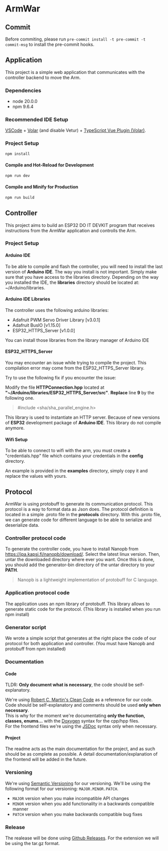 # ArmWar

## Commit

Before commiting, please run `pre-commit install -t pre-commit -t commit-msg` to install the pre-commit hooks.

## Application

This project is a simple web application that communicates with the controller backend to move the Arm.

### Dependencies

- node 20.0.0
- npm 9.6.4

### Recommended IDE Setup

[VSCode](https://code.visualstudio.com/) + [Volar](https://marketplace.visualstudio.com/items?itemName=Vue.volar) (and disable Vetur) + [TypeScript Vue Plugin (Volar)](https://marketplace.visualstudio.com/items?itemName=Vue.vscode-typescript-vue-plugin).

### Project Setup

```sh
npm install
```

#### Compile and Hot-Reload for Development

```sh
npm run dev
```

#### Compile and Minify for Production

```sh
npm run build
```

## Controller

This project aims to build an ESP32 DO IT DEVKIT program that receives instructions from the ArmWar application and controlls the Arm.

### Project Setup

#### Arduino IDE

To be able to compile and flash the controller, you will need to install the last version of **Arduino IDE**. The way you install is not important.
Simply make sure that you have access to the libraries directory.
Depending on the way you installed the IDE, the **libraries** directory should be located at: ~/Arduino/libraries.

#### Arduino IDE Libraries

The controller uses the following arduino libraries:

- Adafruit PWM Servo Driver Library [v3.0.1]
- Adafruit BusIO [v1.15.0]
- ESP32_HTTPS_Server [v1.0.0]

You can install those libraries from the library manager of Arduino IDE

#### ESP32_HTTPS_Server

You may encounter an issue while trying to compile the project. This compilation error may come from the ESP32_HTTPS_Server library.

Try to use the following fix if you encounter the issue:

Modify the file **HTTPConnection.hpp** located at **"~/Arduino/libraries/ESP32_HTTPS_Server/src"**. **Replace** line **9** by the following one.

> #include <sha/sha_parallel_engine.h>

This library is used to instantiate an HTTP server. Because of new versions of **ESP32** development package of **Arduino IDE**. This library do not compile anymore.

#### Wifi Setup

To be able to connect to wifi with the arm, you must create a "credentials.hpp"
file which contains your credentials in the **config** directory.

An example is provided in the **examples** directory, simply copy it and replace the values with yours.

## Protocol

ArmWar is using protobuff to generate its communication protocol. This protocol
is a way to format data as Json does. The protocol definition is located in a
simple .proto file in the **protocols** directory. With this .proto file, we can
generate code for different language to be able to serialize and deserialize data.

### Controller protocol code

To generate the controller code, you have to install Nanopb from https://jpa.kapsi.fi/nanopb/download/.
Select the latest linux version. Then, untar the downloaded directory where ever you want. Once this is done, you
should add the generator-bin directory of the untar directory to your **PATH**.

> Nanopb is a lightweight implementation of protobuff for C language.

### Application protocol code

The application uses an npm library of protobuff. This library allows to generate
static code for the protocol. (This library is installed when you run npm install)

### Generator script

We wrote a simple script that generates at the right place the code of our
protocol for both application and controller.
(You must have Nanopb and protobuff from npm installed)

### Documentation

#### Code

TLDR: **Only document what is necessary**, the code should be self-explanatory.

We're using [Robert C. Martin's Clean Code](https://github.com/martinmurciego/good-books/blob/master/Clean%20Code_%20A%20Handbook%20of%20Agile%20Software%20Craftsmanship%20-%20Robert%20C.%20Martin.pdf) as a reference for our code.
Code should be self-explanatory and comments should be used **only when necessary**.\
This is why for the moment we're documentating **only the function, classes, enums...** with the [Doxygen](https://www.doxygen.nl/index.html) syntax for the cpp/hpp files.\
For the frontend files we're using the [JSDoc](https://jsdoc.app/) syntax only when necessary.

#### Project

The readme acts as the main documentation for the project, and as such should be as complete as possible.
A detail documentation/explanation of the frontend will be added in the future.

### Versioning

We're using [Semantic Versioning](https://semver.org/) for our versioning.
We'll be using the following format for our versioning: `MAJOR.MINOR.PATCH`.

- `MAJOR` version when you make incompatible API changes
- `MINOR` version when you add functionality in a backwards compatible manner
- `PATCH` version when you make backwards compatible bug fixes

### Release

The realease will be done using [Github Releases](https://docs.github.com/en/github/administering-a-repository/managing-releases-in-a-repository).
For the extension we will be using the tar.gz format.
